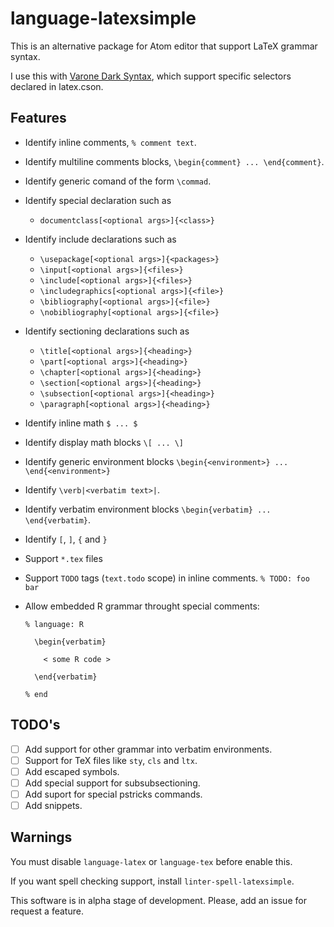 # language-latexsimple

This is an alternative package for Atom editor that support LaTeX grammar syntax.

I use this with [Varone Dark Syntax](https://github.com/fndercole/varone-dark-syntax), which support specific selectors declared in latex.cson.

## Features
  - Identify inline comments, `% comment text`.
  - Identify multiline comments blocks, `\begin{comment} ... \end{comment}`.
  - Identify generic comand of the form `\commad`.
  - Identify special declaration such as
    - `documentclass[<optional args>]{<class>}`
  - Identify include declarations such as
    - `\usepackage[<optional args>]{<packages>}`
    - `\input[<optional args>]{<files>}`
    - `\include[<optional args>]{<files>}`
    - `\includegraphics[<optional args>]{<file>}`
    - `\bibliography[<optional args>]{<file>}`
    - `\nobibliography[<optional args>]{<file>}`
  - Identify sectioning declarations such as
    - `\title[<optional args>]{<heading>}`
    - `\part[<optional args>]{<heading>}`
    - `\chapter[<optional args>]{<heading>}`
    - `\section[<optional args>]{<heading>}`
    - `\subsection[<optional args>]{<heading>}`
    - `\paragraph[<optional args>]{<heading>}`
  - Identify inline math `$ ... $`
  - Identify display math blocks `\[ ... \]`
  - Identify generic environment blocks `\begin{<environment>} ... \end{<environment>}`
  - Identify `\verb|<verbatim text>|`.
  - Identify verbatim environment blocks `\begin{verbatim} ... \end{verbatim}`.
  - Identify `[`, `]`, `{` and `}`
  - Support `*.tex` files
  - Support `TODO` tags (`text.todo` scope) in inline comments. `% TODO: foo bar`
  - Allow embedded R grammar throught special comments:

    ```
    % language: R

      \begin{verbatim}

        < some R code >

      \end{verbatim}

    % end
    ```

## TODO's
  - [ ] Add support for other grammar into verbatim environments.
  - [ ] Support for TeX files like `sty`, `cls` and `ltx`.
  - [ ] Add escaped symbols.
  - [ ] Add special support for subsubsectioning.
  - [ ] Add suport for special pstricks commands.
  - [ ] Add snippets.

## Warnings

You must disable `language-latex` or `language-tex` before enable this.

If you want spell checking support, install `linter-spell-latexsimple`.

This software is in alpha stage of development. Please, add an issue for request a feature.
